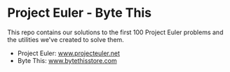 # Project Euler - Byte This
This repo contains our solutions to the first 100 Project Euler problems and the utilities we've created to solve them.
* Project Euler: www.projecteuler.net
* Byte This: www.bytethisstore.com

